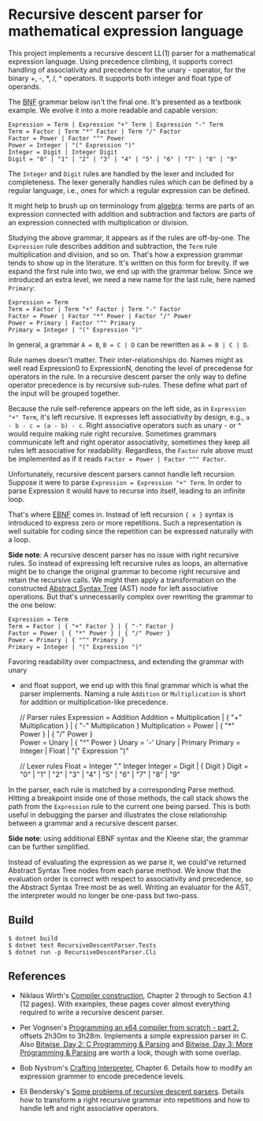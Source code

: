 # Recursive descent parser for mathematical expression language

This project implements a recursive descent LL(1) parser for a mathematical
expression language. Using precedence climbing, it supports correct handling of
associativity and precedence for the unary - operator, for the binary +, -, *,
/, ^ operators. It supports both integer and float type of operands.

The [BNF](https://en.wikipedia.org/wiki/Backus%E2%80%93Naur_form) grammar below
isn't the final one. It's presented as a textbook example. We evolve it into a
more readable and capable version:

    Expression = Term | Expression "+" Term | Expression "-" Term
    Term = Factor | Term "*" Factor | Term "/" Factor 
    Factor = Power | Factor "^" Power
    Power = Integer | "(" Expression ")"
    Integer = Digit | Integer Digit    
    Digit = "0" | "1" | "2" | "3" | "4" | "5" | "6" | "7" | "8" | "9" 

The ```Integer``` and ```Digit``` rules are handled by the lexer and included
for completeness. The lexer generally handles rules which can be defined by a
regular language, i.e., ones for which a regular expression can be defined.

It might help to brush up on terminology from
[algebra](https://study.com/academy/lesson/parts-of-an-expression-terms-factors-coefficients.html):
terms are parts of an expression connected with addition and subtraction and
factors are parts of an expression connected with multiplication or division.

Studying the above grammar, it appears as if the rules are off-by-one. The
```Expression``` rule describes addition and subtraction, the ```Term``` rule
multiplication and division, and so on. That's how a expression grammar tends to
show up in the literature. It's written on this form for brevity. If we expand
the first rule into two, we end up with the grammar below. Since we introduced
an extra level, we need a new name for the last rule, here named ```Primary```:

    Expression = Term
    Term = Factor | Term "+" Factor | Term "-" Factor
    Factor = Power | Factor "*" Power | Factor "/" Power
    Power = Primary | Factor "^" Primary
    Primary = Integer | "(" Expression ")"
 
In general, a grammar ```A = B```, ```B = C | D``` can be rewritten as ```A = B
| C | D```.

Rule names doesn't matter. Their inter-relationships do. Names might as well
read Expression0 to ExpressionN, denoting the level of precedense for operators
in the rule. In a recursive descent parser the only way to define operator
precedence is by recursive sub-rules. These define what part of the input will
be grouped together.

Because the rule self-reference appears on the left side, as in ```Expression
"+" Term```, it's left recursive. It expresses left associativity by design,
e.g., ```a - b - c = (a - b) - c```. Right associative operators such as unary -
or ^ would require making rule right recursive. Sometimes grammars communicate
left and right operator associativity, sometimes they keep all rules left
associative for readability. Regardless, the ```Factor``` rule above must be
implemented as if it reads ```Factor = Power | Factor "^" Factor```.

Unfortunately, recursive descent parsers cannot handle left recursion. Suppose
it were to parse ```Expression = Expression "+" Term```. In order to parse
Expression it would have to recurse into itself, leading to an infinite loop.

That's where
[EBNF](https://en.wikipedia.org/wiki/Extended_Backus%E2%80%93Naur_form) comes
in. Instead of left recursion ```{ x }``` syntax is introduced to express zero
or more repetitions. Such a representation is well suitable for coding since the
repetition can be expressed naturally with a loop.

**Side note**: A recursive descent parser has no issue with right recursive
rules. So instead of expressing left recursive rules as loops, an alternative
might be to change the original grammar to become right recursive and retain the
recursive calls. We might then apply a transformation on the constructed
[Abstract Syntax Tree](https://en.wikipedia.org/wiki/Abstract_syntax_tree) (AST)
node for left associative operations. But that's unnecessarily complex over
rewriting the grammar to the one below:

    Expression = Term
    Term = Factor | { "+" Factor } | { "-" Factor }
    Factor = Power | { "*" Power } | { "/" Power }
    Power = Primary | { "^" Primary }
    Primary = Integer | "(" Expression ")"

Favoring readability over compactness, and extending the grammar with unary
- and float support, we end up with this final grammar which is what the parser
implements. Naming a rule ```Addition``` or ```Multiplication``` is short for
addition or multiplication-like precedence.

    // Parser rules
    Expression = Addition
    Addition = Multiplication | { "+" Multiplication } | { "-" Multiplication }
    Multiplication = Power | { "*" Power } | { "/" Power }    
    Power = Unary | { "^" Power }
    Unary = '-' Unary | Primary
    Primary = Integer | Float | "(" Expression ")"

    // Lexer rules
    Float = Integer "." Integer
    Integer = Digit | { Digit }
    Digit = "0" | "1" | "2" | "3" | "4" | "5" | "6" | "7" | "8" | "9"    

In the parser, each rule is matched by a corresponding Parse method. Hitting a
breakpoint inside one of those methods, the call stack shows the path from the
```Expression``` rule to the current one being parsed. This is both useful in
debugging the parser and illustrates the close relationship between a grammar
and a recursive descent parser.

**Side note**: using additional EBNF syntax and the Kleene star, the grammar can
be further simplified.

Instead of evaluating the expression as we parse it, we could've returned
Abstract Syntax Tree nodes from each parse method. We know that the evaluation
order is correct with respect to associativity and precedence, so the Abstract
Syntax Tree most be as well. Writing an evaluator for the AST, the interpreter
would no longer be one-pass but two-pass.

## Build

    $ dotnet build
    $ dotnet test RecursiveDescentParser.Tests 
    $ dotnet run -p RecursiveDescentParser.Cli

## References

- Niklaus Wirth's [Compiler construction](https://www.inf.ethz.ch/personal/wirth/CompilerConstruction/CompilerConstruction1.pdf), Chapter 2 through to Section 4.1 (12 pages). With examples, these pages cover almost everything required to write a recursive descent parser.

- Per Vognsen's [Programming an x64 compiler from scratch - part 2](https://www.youtube.com/watch?v=Mx29YQ4zAuM), offsets 2h30m to 3h28m. Implements a simple expression parser in C. Also [Bitwise, Day 2: C Programming & Parsing](https://www.youtube.com/watch?v=0woxSWjWsb8) and [Bitwise, Day 3: More Programming & Parsing](https://www.youtube.com/watch?v=L4P98pGhpnE) are worth a look, though with some overlap.

- Bob Nystrom's [Crafting Interpreter](http://craftinginterpreters.com/contents.html), Chapter 6. Details how to modify an expression grammer to encode precedence levels.

- Eli Bendersky's [Some problems of recursive descent
  parsers](https://eli.thegreenplace.net/2009/03/14/some-problems-of-recursive-descent-parsers).
  Details how to transform a right recursive grammar into repetitions and how to
  handle left and right associative operators.
